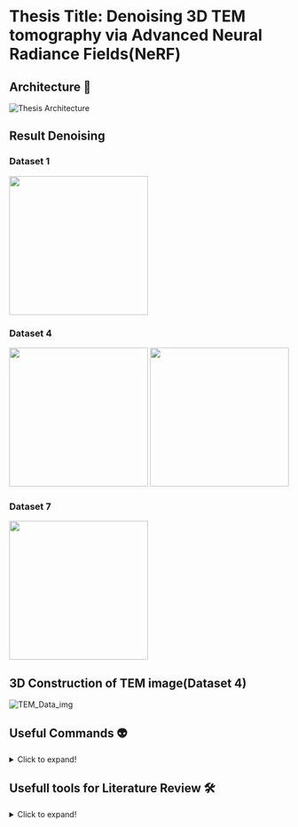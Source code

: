 # Thesis Title: Denoising 3D TEM tomography via Advanced Neural Radiance Fields(NeRF) 


## Architecture 🧩
![Thesis Architecture](https://github.com/Mithunjack/Thesis-NeRFs/assets/23437429/0763edb5-8c52-4102-9a76-0730262c3c53)

## Result Denoising 

### Dataset 1
<img src="https://github.com/Mithunjack/Thesis-NeRFs/assets/23437429/e8e882d7-68fb-48c2-94f2-6adcf75ad62e" height="250">

### Dataset 4
<img src="https://github.com/Mithunjack/Thesis-NeRFs/assets/23437429/6683d109-fdfe-4436-81df-ff20cc327e54" height="250">
<img src="https://github.com/Mithunjack/Thesis-NeRFs/assets/23437429/5a1fd5a8-1dc7-401a-b326-00b2c40ccb58" height="250">


### Dataset 7
<img src="https://github.com/Mithunjack/Thesis-NeRFs/assets/23437429/ab3d2f65-e0a6-492e-ba0b-7120f8b82df5" height="250">


## 3D Construction of TEM image(Dataset 4)
![TEM_Data_img](https://github.com/Mithunjack/Thesis-NeRFs/assets/23437429/8099128c-2ef9-47ff-bf0e-3814772018f8)


## Useful Commands 👽
<details>
  <summary>Click to expand!</summary>

  ## Linux 🤸
  
  1. CUDA Version `nvidia-smi` // 11.8
  2. Python Version `python3 --version` // 3.8.15
  3. Clear cmd `reset`
  4. Conda path setup [path](https://askubuntu.com/questions/849470/how-do-i-activate-a-conda-environment-in-my-bashrc)
  5. Ubuntu architecture `uname -m` // x86_64
  6. Ubuntu version and machine id `hostnamectl`
  7. NVCC version `nvcc -V`
  8. To find or locate file `locate {nvcc}`
  9. PyTorch version `pip3 show torch` // 1.12.1+cu113
  10. Linux background processing `htop`
  11. Kill VS Code server `Remote-SSH: kill VS Code Server on Host` [Documentation](https://github.com/microsoft/vscode-remote-release/issues/4307)
  12. Installing stuff without `sudo` [Documentation](https://askubuntu.com/questions/339/how-can-i-install-a-package-without-root-access)
  13. Extract file `tar -xvf cmake-3.x.x.tar.gz`
  14. Debian-based Linux Distribution: `cat /etc/os-release`
  15. Change GPU `export CUDA_VISIBLE_DEVICES=1`
  16. For building CMAKE `cmake . -B build -DCMAKE_CUDA_COMPILER:STRING="/usr/local/cuda-11.8/bin/nvcc"`
  
  #### [NeRFstudio Documentation](https://docs.nerf.studio/en/latest/quickstart/installation.html) 📄
  
  **NerfStudio ✈️**
  
  1. Check available model `ns-train --help`
  2. Torch version check in Anaconda `pip3 show torch`
  3. With a specified websocket port `ns-train nerfacto --vis viewer --viewer.websocket-port=7008`
  4. Resume training from one certain point `ns-train nerfacto --data data/nerfstudio/poster --trainer.load-dir {outputs/.../nerfstudio_models}`
  5. Pre processing custom data `ns-process-data images --data data/custom_data --output-dir outputs/custom_data_preprocessed --no-gpu`
  
  **Anaconda 🐍**
  
  1. Creating conda env `conda create --name nerfstudio -y python=3.8`
  2. Activate env `conda activate nerfstudio`
  3. Active env `conda info -e`
  4. Jupyter notebook password [setup](https://jupyter-notebook.readthedocs.io/en/stable/public_server.html)
  5. Remove env `conda env remove -n ENV_NAME`
  6. Remove all env `conda remove --name myenv --all`
  7. Env list `conda env list`

</details>


## Usefull tools for Literature Review 🛠️
<details>
  <summary>Click to expand!</summary>

  1. It provides an overview of any article and all related research with the assistance of AI -> [Paper Digest](https://www.paperdigest.org/review/).
  2. The AI Research Assistant -> [Elicit](https://elicit.org/)
  3. It provides an overview of any article and all related research with the assistance of AI -> [Paper Digest](https://www.paperdigest.org/review/).
  4. The AI Research Assistant -> [Elicit](https://elicit.org/) | [Scispace](https://typeset.io/)
  5. An app that visualizes all of the related papers for a specific paper -> [Litmap](https://www.litmaps.com/)
  6. Similar to Litmap, but using a different linked paper visualization website-> [Connected paper](https://www.connectedpapers.com/)
  7. For improved writing efficiency -> [Writefull](https://www.writefull.com/)
  8. For creating custom vectors or biologically themed graphics -> [Bio render](https://biorender.com/)
  9. Similarly, litmap and connected paper provide another option -> [scite](https://scite.ai/)
  10. Reference Manager -> [Zotero](https://www.zotero.org/)
  11. Alternative Reference Manager -> [Mandele](https://www.mendeley.com/?interaction_required=true)
</details>
